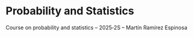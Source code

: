 # Probability and Statistics

Course on probability and statistics – 2025‑2S – Martín Ramírez Espinosa
